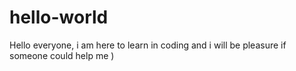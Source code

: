# hello-world
Hello everyone, i am here to learn in coding and i will be pleasure if someone could help me )
